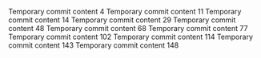 Temporary commit content 4
Temporary commit content 11
Temporary commit content 14
Temporary commit content 29
Temporary commit content 48
Temporary commit content 68
Temporary commit content 77
Temporary commit content 102
Temporary commit content 114
Temporary commit content 143
Temporary commit content 148
